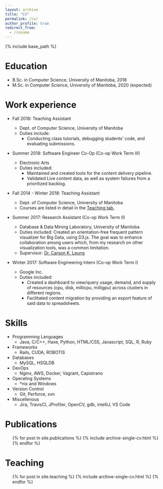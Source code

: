 ```yaml
---
layout: archive
title: "CV"
permalink: /cv/
author_profile: true
redirect_from:
  - /resume
---
```


{% include base_path %}

Education
======
* B.Sc. in Computer Science, University of Manitoba, 2018
* M.Sc. in Computer Science, University of Manitoba, 2020 (expected)

Work experience
======
* Fall 2018: Teaching Assistant
  * Dept. of Computer Science, University of Manitoba
  * Duties include:
    * Conducting class tutorials, debugging students’ code, and evaluating submissions.

* Summer 2018: Software Engineer Co-Op (Co-op Work Term III)
  * Electronic Arts
  * Duties included:
    * Maintained and created tools for the content delivery pipeline.
    * Validated Live content data, as well as system failures from a prioritized backlog.

* Fall 2014 - Winter 2018: Teaching Assistant
  * Dept. of Computer Science, University of Manitoba
  * Courses are listed in detail in the <u><a href="{{collections.teaching}}">Teaching</a> tab.</u>

* Summer 2017: Research Assistant (Co-op Work Term II)
  * Database & Data Mining Laboratory, University of Manitoba
  * Duties included: Created an orientation-free frequent pattern visualizer for Big Data, using D3.js. The goal was to enhance collaboration among users which, from my research on other visualization tools, was a common limitation.
  * Supervisor: [Dr. Carson K. Leung](http://www.cs.umanitoba.ca/~kleung/ "Dr. Carson K. Leung's Homepage")

* Winter 2017: Software Engineering Intern (Co-op Work Term I)
  * Google Inc.
  * Duties included:
    * Created a dashboard to view/query usage, demand, and supply of resources (cpu, disk, millicpu, milligpu) across clusters in different regions. 
    * Facilitated content migration by providing an export feature of said data to spreadsheets.
  
Skills
======
* Programming Languages
  * Java, C/C++, Haxe, Python, HTML/CSS, Javascript, SQL, R, Ruby
* Frameworks
  * Rails, CUDA, ROBOTIS
* Databases
  * MySQL, HSQLDB
* DevOps
  * Nginx, AWS, Docker, Vagrant, Capistrano
* Operating Systems
  * \*nix and Windows
* Version Control
  * Git, Perforce, svn
* Miscellenous
  * Jira, TravisCI, JProfiler, OpenCV, gdb, intelliJ, VS Code

Publications
======
  <ul>{% for post in site.publications %}
    {% include archive-single-cv.html %}
  {% endfor %}</ul>
  
  
Teaching
======
  <ul>{% for post in site.teaching %}
    {% include archive-single-cv.html %}
  {% endfor %}</ul>
